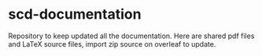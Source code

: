 # scd-documentation
Repository to keep updated all the documentation. 
Here are shared pdf files and LaTeX source files, import zip source on overleaf to update. 